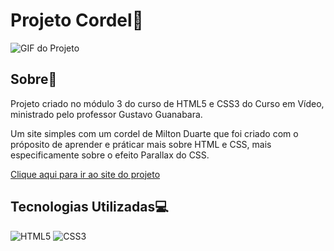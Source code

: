 # Projeto Cordel📜

![GIF do Projeto](https://github.com/ramonfarias1/projeto-cordel/blob/main/images/interface.gif)

## Sobre📄

Projeto criado no módulo 3 do curso de HTML5 e CSS3 do Curso em Vídeo, ministrado pelo professor Gustavo Guanabara.

Um site simples com um cordel de Milton Duarte que foi criado com o próposito de aprender e práticar mais sobre HTML e CSS, mais especificamente sobre o efeito Parallax do CSS.

[Clique aqui para ir ao site do projeto](https://ramonfarias1.github.io/projeto-cordel/)

## Tecnologias Utilizadas💻

![HTML5](https://img.shields.io/badge/HTML5-E34F26.svg?style=for-the-badge&logo=HTML5&logoColor=white)
![CSS3](https://img.shields.io/badge/CSS3-1572B6.svg?style=for-the-badge&logo=CSS3&logoColor=white)
